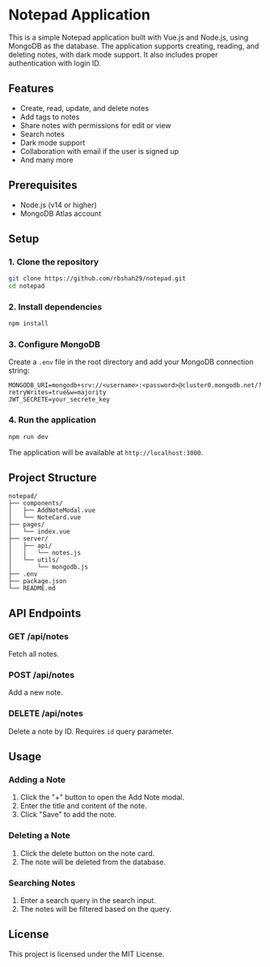 # Notepad Application

This is a simple Notepad application built with Vue.js and Node.js, using MongoDB as the database. The application supports creating, reading, and deleting notes, with dark mode support. It also includes proper authentication with login ID.

## Features

- Create, read, update, and delete notes
- Add tags to notes
- Share notes with permissions for edit or view
- Search notes
- Dark mode support
- Collaboration with email if the user is signed up
- And many more

## Prerequisites

- Node.js (v14 or higher)
- MongoDB Atlas account

## Setup

### 1. Clone the repository

```bash
git clone https://github.com/rbshah29/notepad.git
cd notepad
```

### 2. Install dependencies

```bash
npm install
```

### 3. Configure MongoDB

Create a `.env` file in the root directory and add your MongoDB connection string:

```env
MONGODB_URI=mongodb+srv://<username>:<password>@cluster0.mongodb.net/?retryWrites=true&w=majority
JWT_SECRETE=your_secrete_key
```

### 4. Run the application

```bash
npm run dev
```

The application will be available at `http://localhost:3000`.

## Project Structure

```
notepad/
├── components/
│   ├── AddNoteModal.vue
│   └── NoteCard.vue
├── pages/
│   └── index.vue
├── server/
│   ├── api/
│   │   └── notes.js
│   └── utils/
│       └── mongodb.js
├── .env
├── package.json
└── README.md
```

## API Endpoints

### GET /api/notes

Fetch all notes.

### POST /api/notes

Add a new note.

### DELETE /api/notes

Delete a note by ID. Requires `id` query parameter.

## Usage

### Adding a Note

1. Click the "+" button to open the Add Note modal.
2. Enter the title and content of the note.
3. Click "Save" to add the note.

### Deleting a Note

1. Click the delete button on the note card.
2. The note will be deleted from the database.

### Searching Notes

1. Enter a search query in the search input.
2. The notes will be filtered based on the query.

## License

This project is licensed under the MIT License.
